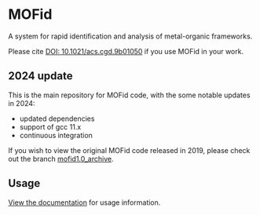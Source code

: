 # MOFid
A system for rapid identification and analysis of metal-organic frameworks.

Please cite [DOI: 10.1021/acs.cgd.9b01050](https://pubs.acs.org/doi/abs/10.1021/acs.cgd.9b01050) if you use MOFid in your work.

## 2024 update
This is the main repository for MOFid code, with the some notable updates in 2024:
- updated dependencies
- support of gcc 11.x
- continuous integration

If you wish to view the original MOFid code released in 2019, please check out the branch [mofid1.0_archive](https://github.com/snurr-group/mofid/tree/mofid1.0_archive). 
## Usage
[View the documentation](https://snurr-group.github.io/mofid/) for usage information.
